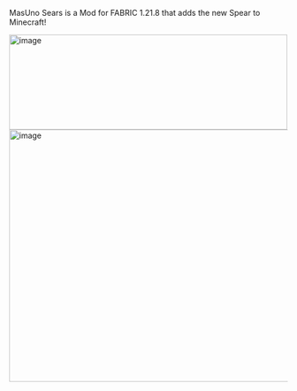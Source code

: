 MasUno Sears is a Mod for FABRIC 1.21.8 that adds the new Spear to Minecraft!

<img width="503" height="172" alt="image" src="https://github.com/user-attachments/assets/0a5a0abb-32a5-4775-98e8-cb5fda04e230" />
<img width="690" height="456" alt="image" src="https://github.com/user-attachments/assets/9a47bd20-d779-426c-829a-3ada29b2b270" />
